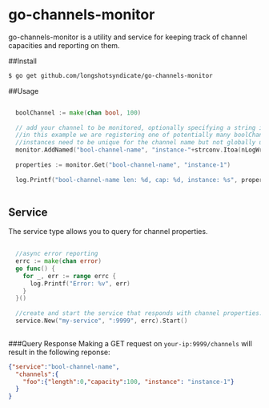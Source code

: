 # go-channels-monitor
go-channels-monitor is a utility and service for keeping track of channel capacities and reporting on them. 

##Install
```bash
$ go get github.com/longshotsyndicate/go-channels-monitor
```

##Usage
```go

  boolChannel := make(chan bool, 100)
  
  // add your channel to be monitored, optionally specifying a string instance id for the channel.
  //in this example we are registering one of potentially many boolChannel channels, each with an id like "instance-10"
  //instances need to be unique for the channel name but not globally unique. 
  monitor.AddNamed("bool-channel-name", "instance-"+strconv.Itoa(nLogWriters++), boolChannel)
  
  properties := monitor.Get("bool-channel-name", "instance-1")
  
  log.Printf("bool-channel-name len: %d, cap: %d, instance: %s", properties.Len, properties.Cap, properties.Instance)
  
```
## Service
The service type allows you to query for channel properties.
```go
  
  //async error reporting
  errc := make(chan error)
  go func() {
    for _, err := range errc {
      log.Printf("Error: %v", err)
    }
  }()
  
  //create and start the service that responds with channel properties.
  service.New("my-service", ":9999", errc).Start()
  
```

###Query Response
Making a GET request on `your-ip:9999/channels` will result in the following reponse:
```json
{"service":"bool-channel-name",
  "channels":{
    "foo":{"length":0,"capacity":100, "instance": "instance-1"}
  }
}
```








